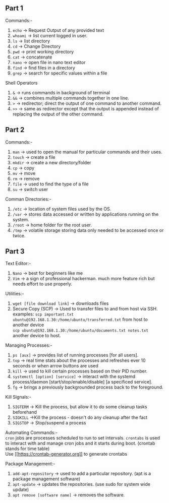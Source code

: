 ## Part 1  
Commands:-
1. ``echo`` -> Request Output of any provided text
2. ``whoami`` -> list current logged in user.
3. ``ls`` -> list directory
4. ``cd`` -> Change Directory
5. ``pwd`` -> print working directory
6. ``cat`` -> concatenate
7. ``nano`` -> open file in nano text editor
8. ``find`` -> find files in a directory
9. ``grep`` -> search for specific values within a file

Shell Operators
1. ``&`` -> runs commands in background of terminal
2. ``&&`` -> combines multiple commands together in one line.
3. ``>`` -> redirector; direct the output of one command to another command.
4. ``>>`` -> same as redirector except that the output is appended instead of replacing the output of the other command.

## Part 2
Commands:-  
1. ``man`` -> used to open the manual for particular commands and their uses.
2. ``touch`` -> create a file
3. ``mkdir`` -> create a new directory/folder
4. ``cp`` -> copy
5. ``mv`` -> move
6. ``rm`` -> remove
7. ``file`` -> used to find the type of a file
8. ``su`` -> switch user

Comman Directories:-
1. ``/etc`` -> location of system files used by the OS.
2.  ``/var`` -> stores data accessed or written by applications running on the system.
3.  ``/root`` -> home folder for the root user.
4.  ``/tmp`` -> volatile storage storing data only needed to be accessed once or twice.

## Part 3
Text Editor:-
1. ``Nano`` -> best for beginners like me
2. ``Vim`` -> a sign of professional hackerman. much more feature rich but needs effort to use properly.

Utilities:- 
1. ``wget [file download link]`` -> downloads files
2. Secure Copy (SCP) ->  Used to transfer files to and from host via SSH.
examples: ``scp important.txt ubuntu@192.168.1.30:/home/ubuntu/transferred.txt`` from host to another device  
``scp ubuntu@192.168.1.30:/home/ubuntu/documents.txt notes.txt `` another device to host.

Managing Processes:-
1. ``ps [aux]`` -> provides list of running processes [for all users].
2. ``top`` -> real time stats about the processes and refreshes ever 10 seconds or when arrow buttons are used
3. ``kill`` -> used to kill certain processes based on their PID number.
4. ``systemctl [option] [service]`` -> interact with the systemd process/daemon [start/stop/enable/disable] [a specificed service].
5. ``fg`` -> brings a previously backgrounded process back to the foreground.

Kill Signals:-
1. ``SIGTERM`` -> Kill the process, but allow it to do some cleanup tasks beforehand
2. ``SIGKILL`` ->Kill the process - doesn't do any cleanup after the fact
3. ``SIGSTOP`` -> Stop/suspend a process

Automating Commands:-  
``cron`` jobs are processes scheduled to run to set intervals. ``crontabs`` is used to interact with and manage cron jobs and it starts during boot. (crontab stands for time table)  
Use [[https://crontab-generator.org]] to generate crontabs

Package Management:-  
1. ``add-apt-repository`` -> used to add a particular repository. (apt is a package management software)
2. ``apt-update`` -> updates the repositories. (use sudo for system wide update)
3. ``apt remove [software name]`` -> removes the software.
